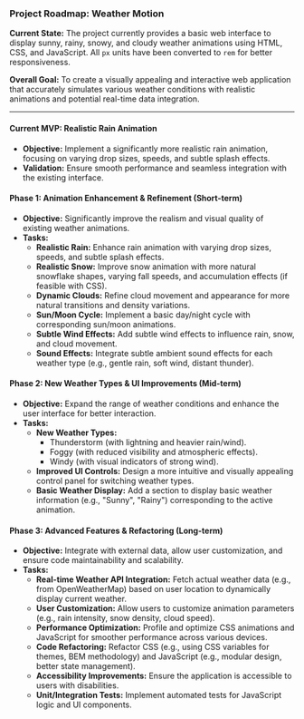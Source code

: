 ### Project Roadmap: Weather Motion

**Current State:**
The project currently provides a basic web interface to display sunny, rainy, snowy, and cloudy weather animations using HTML, CSS, and JavaScript. All `px` units have been converted to `rem` for better responsiveness.

**Overall Goal:**
To create a visually appealing and interactive web application that accurately simulates various weather conditions with realistic animations and potential real-time data integration.

---

#### Current MVP: Realistic Rain Animation

*   **Objective:** Implement a significantly more realistic rain animation, focusing on varying drop sizes, speeds, and subtle splash effects.
*   **Validation:** Ensure smooth performance and seamless integration with the existing interface.

#### Phase 1: Animation Enhancement & Refinement (Short-term)

*   **Objective:** Significantly improve the realism and visual quality of existing weather animations.
*   **Tasks:**
    *   **Realistic Rain:** Enhance rain animation with varying drop sizes, speeds, and subtle splash effects.
    *   **Realistic Snow:** Improve snow animation with more natural snowflake shapes, varying fall speeds, and accumulation effects (if feasible with CSS).
    *   **Dynamic Clouds:** Refine cloud movement and appearance for more natural transitions and density variations.
    *   **Sun/Moon Cycle:** Implement a basic day/night cycle with corresponding sun/moon animations.
    *   **Subtle Wind Effects:** Add subtle wind effects to influence rain, snow, and cloud movement.
    *   **Sound Effects:** Integrate subtle ambient sound effects for each weather type (e.g., gentle rain, soft wind, distant thunder).

#### Phase 2: New Weather Types & UI Improvements (Mid-term)

*   **Objective:** Expand the range of weather conditions and enhance the user interface for better interaction.
*   **Tasks:**
    *   **New Weather Types:**
        *   Thunderstorm (with lightning and heavier rain/wind).
        *   Foggy (with reduced visibility and atmospheric effects).
        *   Windy (with visual indicators of strong wind).
    *   **Improved UI Controls:** Design a more intuitive and visually appealing control panel for switching weather types.
    *   **Basic Weather Display:** Add a section to display basic weather information (e.g., "Sunny", "Rainy") corresponding to the active animation.

#### Phase 3: Advanced Features & Refactoring (Long-term)

*   **Objective:** Integrate with external data, allow user customization, and ensure code maintainability and scalability.
*   **Tasks:**
    *   **Real-time Weather API Integration:** Fetch actual weather data (e.g., from OpenWeatherMap) based on user location to dynamically display current weather.
    *   **User Customization:** Allow users to customize animation parameters (e.g., rain intensity, snow density, cloud speed).
    *   **Performance Optimization:** Profile and optimize CSS animations and JavaScript for smoother performance across various devices.
    *   **Code Refactoring:** Refactor CSS (e.g., using CSS variables for themes, BEM methodology) and JavaScript (e.g., modular design, better state management).
    *   **Accessibility Improvements:** Ensure the application is accessible to users with disabilities.
    *   **Unit/Integration Tests:** Implement automated tests for JavaScript logic and UI components.
